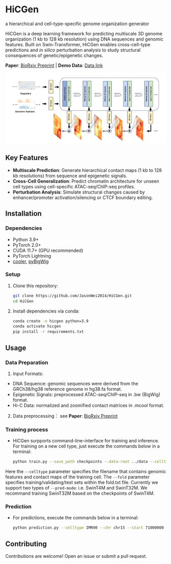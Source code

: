 # HiCGen
a hierarchical and cell-type-specific genome organization generator 

HiCGen is a deep learning framework for predicting multiscale 3D genome organization (1 kb to 128 kb resolution) using DNA sequences and genomic features. Built on Swin-Transformer, HiCGen enables cross-cell-type predictions and *in silico* perturbation analysis to study structural consequences of genetic/epigenetic changes. 

**Paper**: [BioRxiv Preprint](https://www.biorxiv.org/) | **Demo Data**: [Data link](docs/)

![HiCGen Overview](docs/overview.png)

## Key Features
- **Multiscale Prediction**: Generate hierarchical contact maps (1 kb to 128 kb resolutions) from sequence and epigenetic signals.
- **Cross-Cell Generalization**: Predict chromatin architecture for unseen cell types using cell-specific ATAC-seq/ChIP-seq profiles.
- **Perturbation Analysis**: Simulate structural changes caused by enhancer/promoter activation/silencing or CTCF boundary editing.

## Installation

### Dependencies
- Python 3.9+
- PyTorch 2.0+
- CUDA 11.7+ (GPU recommended)
- PyTorch Lightning
- [cooler](https://github.com/open2c/cooler), [pyBigWig](https://github.com/deeptools/pyBigWig)

### Setup
1. Clone this repository:
   ```bash
   git clone https://github.com/JasonWei2014/HiCGen.git
   cd HiCGen
2. Install dependencies via conda:
   ```bash
   conda create -n hicgen python=3.9
   conda activate hicgen
   pip install -r requirements.txt
   
## Usage

### Data Preparation
1. Input Formats:
- DNA Sequence: genomic sequences were derived from the GRCh38/hg38 reference genome in hg38.fa format.
- Epigenetic Signals: preprocessed ATAC-seq/ChIP-seq in .bw (BigWig) format.
- Hi-C Data: normalized and zoomified contact matrices in .mcool format.
2. Data preprocessing：
see **Paper**:  [BioRxiv Preprint](https://www.biorxiv.org/) 

### Training process
- HiCGen surpports command-line-interface for training and inference. For training on a new cell type, just execute the commands below in a terminal:
   ```bash
   python train.py --save_path checkpoints --data-root ../data --celltype IMR90 --fold fold1 --pred-mode SwinT4M --batch-size 4 --num-workers 4 --num-gpu 1
Here the ``--celltype`` parameter specifies the filename that contains genomic features and contact maps of the training cell. The ``--fold`` parameter specifies training/validating/test sets within the fold.txt file. Currently we support two types of ``--pred-mode``: i.e. SwinT4M and SwinT32M. We recommand training SwinT32M based on the checkpoints of SwinT4M.

### Prediction
- For predictions, execute the commands below in a terminal:
   ```bash
   python prediction.py --celltype IMR90 --chr chr15 --start 71000000 --model checkpoints/models/tmp.ckpt 

## Contributing 
Contributions are welcome! Open an issue or submit a pull request.
